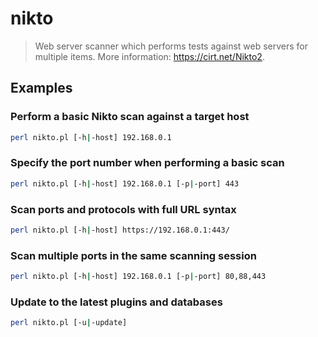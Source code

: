 # nikto

> Web server scanner which performs tests against web servers for multiple items. More information: <https://cirt.net/Nikto2>.

## Examples

### Perform a basic Nikto scan against a target host

```bash
perl nikto.pl [-h|-host] 192.168.0.1
```

### Specify the port number when performing a basic scan

```bash
perl nikto.pl [-h|-host] 192.168.0.1 [-p|-port] 443
```

### Scan ports and protocols with full URL syntax

```bash
perl nikto.pl [-h|-host] https://192.168.0.1:443/
```

### Scan multiple ports in the same scanning session

```bash
perl nikto.pl [-h|-host] 192.168.0.1 [-p|-port] 80,88,443
```

### Update to the latest plugins and databases

```bash
perl nikto.pl [-u|-update]
```
